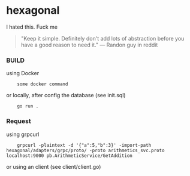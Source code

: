 # hexagonal

I hated this. Fuck me
 
> "Keep it simple. Definitely don't add lots of abstraction before you have a good reason to need it."
>  — Randon guy in reddit

### BUILD

using Docker
```
    some docker command
```
or locally, after config the database (see init.sql)
```
    go run .
```

### Request

using grpcurl
```
    grpcurl -plaintext -d '{"a":5,"b":3}' -import-path hexagonal/adapters/grpc/proto/ -proto arithmetics_svc.proto localhost:9000 pb.ArithmeticService/GetAddition
```
or using an client (see client/client.go)
